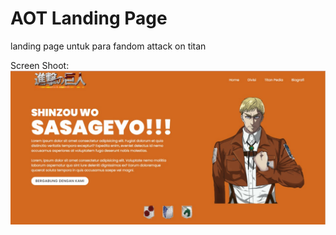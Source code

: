 # AOT Landing Page
 landing page untuk para fandom attack on titan

Screen Shoot:
![alt text](https://raw.githubusercontent.com/HimawanRenn/AOT-Landing-Page/master/screenshoot.jpg)
